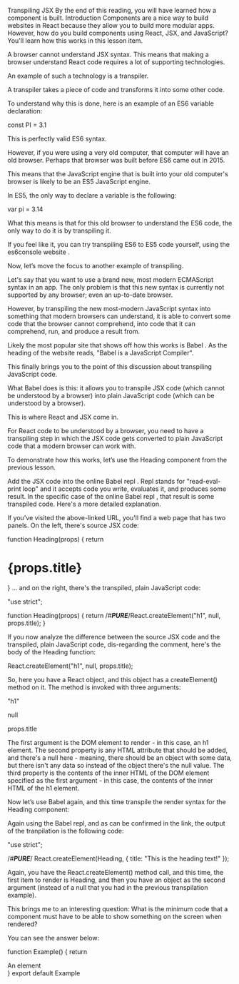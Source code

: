 Transpiling JSX
By the end of this reading, you will have learned how a component is built.
Introduction
Components are a nice way to build websites in React because they allow you to build more modular apps. However, how do you build components using React, JSX, and JavaScript? You'll learn how this works in this lesson item.

A browser cannot understand JSX syntax.
This means that making a browser understand React code requires a lot of supporting technologies.

An example of such a technology is a transpiler.

A transpiler takes a piece of code and transforms it into some other code.

To understand why this is done, here is an example of an ES6 variable declaration:


const PI = 3.1

This is perfectly valid ES6 syntax.

However, if you were using a very old computer, that computer will have an old browser. Perhaps that browser was built before ES6 came out in 2015.

This means that the JavaScript engine that is built into your old computer's browser is likely to be an ES5 JavaScript engine.

In ES5, the only way to declare a variable is the following:


var pi = 3.14

What this means is that for this old browser to understand the ES6 code, the only way to do it is by transpiling it.

If you feel like it, you can try transpiling ES6 to ES5 code yourself, using 
the es6console website
.

Now, let’s move the focus to another example of transpiling.

Let's say that you want to use a brand new, most modern ECMAScript syntax in an app. The only problem is that this new syntax is currently not supported by any browser; even an up-to-date browser.

However, by transpiling the new most-modern JavaScript syntax into something that modern browsers can understand, it is able to convert some code that the browser cannot comprehend, into code that it can comprehend, run, and produce a result from.

Likely the most popular site that shows off how this works is 
Babel
. As the heading of the website reads, "Babel is a JavaScript Compiler".

This finally brings you to the point of this discussion about transpiling JavaScript code.

What Babel does is this: it allows you to transpile JSX code (which cannot be understood by a browser) into plain JavaScript code (which can be understood by a browser).

This is where React and JSX come in.

For React code to be understood by a browser, you need to have a transpiling step in which the JSX code gets converted to plain JavaScript code that a modern browser can work with.

To demonstrate how this works, let’s use the Heading component from the previous lesson.

Add the JSX code into 
the online Babel repl
. Repl stands for "read-eval-print loop" and it accepts code you write, evaluates it, and produces some result. In the specific case of 
the online Babel repl
, that result is some transpiled code. Here's a more detailed explanation.

If you've visited the above-linked URL, you'll find a web page that has two panels. On the left, there's source JSX code:


function Heading(props) {
    return <h1>{props.title}</h1>
}
... and on the right, there's the transpiled, plain JavaScript code:


"use strict";

function Heading(props) {
  return /*#__PURE__*/React.createElement("h1", null, props.title);
}

If you now analyze the difference between the source JSX code and the transpiled, plain JavaScript code, dis-regarding the comment, here's the body of the Heading function:


React.createElement("h1", null, props.title);

So, here you have a React object, and this object has a createElement() method on it. The method is invoked with three arguments:

"h1" 

null 

props.title 

The first argument is the DOM element to render - in this case, an h1 element. The second property is any HTML attribute that should be added, and there's a null here - meaning, there should be an object with some data, but there isn't any data so instead of the object there's the null value. The third property is the contents of the inner HTML of the DOM element specified as the first argument - in this case, the contents of the inner HTML of the h1 element.

Now let’s use Babel again, and this time transpile the render syntax for the Heading component:


<Heading title="This is the heading text!"></Heading>
Again using the Babel repl, and as can be confirmed in the link, the output of the tranpilation is the following code:


"use strict";

/*#__PURE__*/
React.createElement(Heading, {
  title: "This is the heading text!"
});

Again, you have the React.createElement() method call, and this time, the first item to render is Heading, and then you have an object as the second argument (instead of a null that you had in the previous transpilation example).

This brings me to an interesting question: What is the minimum code that a component must have to be able to show something on the screen when rendered?

You can see the answer below:

function Example() {
    return <div>An element</div>
}
export default Example